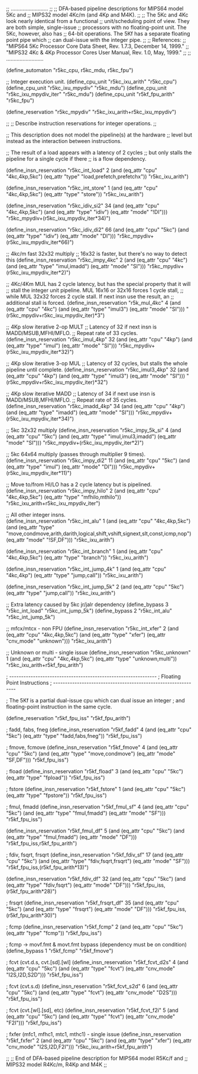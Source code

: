 ;; .........................
;;
;; DFA-based pipeline descriptions for MIPS64 model 5Kc and
;; MIPS32 model 4Kc/m (and 4Kp and M4K).
;;
;; The 5Kc and 4Kc look nearly identical from a functional
;; unit/scheduling point of view.  They are both simple, single-issue
;; processors with no floating-point unit.  The 5Kc, however, also has
;; 64-bit operations. The 5Kf has a separate floating point pipe which
;; can dual-issue with the integer pipe.
;; 
;; References:
;;   "MIPS64 5Kc Processor Core Data Sheet, Rev. 1.7.3, December 14, 1999."
;;   "MIPS32 4Kc & 4Kp Processor Cores User Manual, Rev. 1.0, May, 1999."
;;
;; .........................

(define_automaton "r5kc_cpu, r5kc_mdu, r5kc_fpu")

;; Integer execution unit.
(define_cpu_unit "r5kc_ixu_arith"       "r5kc_cpu")
(define_cpu_unit "r5kc_ixu_mpydiv"      "r5kc_mdu")
(define_cpu_unit "r5kc_ixu_mpydiv_iter" "r5kc_mdu")
(define_cpu_unit "r5kf_fpu_arith"       "r5kc_fpu")

(define_reservation "r5kc_mpydiv"       "r5kc_ixu_arith+r5kc_ixu_mpydiv")

;;
;; Describe instruction reservations for integer operations.
;;

;; This description does not model the pipeline(s) at the hardware
;; level but instead as the interaction between instructions.

;; The result of a load appears with a latency of 2 cycles
;; but only stalls the pipeline for a single cycle if there
;; is a flow dependency.

(define_insn_reservation "r5kc_int_load" 2 
  			 (and (eq_attr "cpu" "4kc,4kp,5kc")
			      (eq_attr "type" "load,prefetch,prefetchx"))
                         "r5kc_ixu_arith")

(define_insn_reservation "r5kc_int_store" 1 
  			 (and (eq_attr "cpu" "4kc,4kp,5kc")
			      (eq_attr "type" "store"))
                         "r5kc_ixu_arith")

(define_insn_reservation "r5kc_idiv_si2" 34 
  			 (and (eq_attr "cpu" "4kc,4kp,5kc")
			      (and (eq_attr "type" "idiv")
				   (eq_attr "mode" "!DI")))
                         "r5kc_mpydiv+(r5kc_ixu_mpydiv_iter*34)")

(define_insn_reservation "r5kc_idiv_di2" 66 
  			 (and (eq_attr "cpu" "5kc")
			      (and (eq_attr "type" "idiv")
				   (eq_attr "mode" "DI")))
                         "r5kc_mpydiv+(r5kc_ixu_mpydiv_iter*66)")

;; 4kc/m fast 32x32 multiply
;; 16x32 is faster, but there's no way to detect this
(define_insn_reservation "r5kc_impy_4kc" 2 
  			 (and (eq_attr "cpu" "4kc")
			      (and (eq_attr "type" "imul,imadd")
				   (eq_attr "mode" "SI")))
                         "r5kc_mpydiv+(r5kc_ixu_mpydiv_iter*2)")

;; 4Kc/4Km MUL has 2 cycle latency, but has the special property that it will
;; stall the integer unit pipeline. MUL 16x16 or 32x16 forces 1 cycle stall,
;; while MUL 32x32 forces 2 cycle stall.  If next insn use the result, an
;; additional stall is forced.
(define_insn_reservation "r5k_mul_4kc" 4
                         (and (eq_attr "cpu" "4kc")
			      (and (eq_attr "type" "imul3")
				   (eq_attr "mode" "SI")))
			 "(r5kc_mpydiv+r5kc_ixu_mpydiv_iter)*3")

;; 4Kp slow iterative 2-op MULT
;; Latency of 32 if next insn is MADD/MSUB,MFHI/MFLO.
;; Repeat rate of 33 cycles.
(define_insn_reservation "r5kc_imul_4kp" 32
  			 (and (eq_attr "cpu" "4kp")
			      (and (eq_attr "type" "imul")
				   (eq_attr "mode" "SI")))
                         "r5kc_mpydiv+(r5kc_ixu_mpydiv_iter*32)")

;; 4Kp slow iterative 3-op MUL
;; Latency of 32 cycles, but stalls the whole pipeline until complete.
(define_insn_reservation "r5kc_imul3_4kp" 32
                         (and (eq_attr "cpu" "4kp")
			      (and (eq_attr "type" "imul3")
				   (eq_attr "mode" "SI")))
			 "(r5kc_mpydiv+r5kc_ixu_mpydiv_iter)*32")

;; 4Kp slow iterative MADD
;; Latency of 34 if next use insn is MADD/MSUB,MFHI/MFLO.
;; Repeat rate of 35 cycles.
(define_insn_reservation "r5kc_imadd_4kp" 34
                         (and (eq_attr "cpu" "4kp")
			      (and (eq_attr "type" "imadd")
				   (eq_attr "mode" "SI")))
                         "r5kc_mpydiv+(r5kc_ixu_mpydiv_iter*34)")

;; 5kc 32x32 multiply
(define_insn_reservation "r5kc_impy_5k_si" 4 
  			 (and (eq_attr "cpu" "5kc")
			      (and (eq_attr "type" "imul,imul3,imadd")
				   (eq_attr "mode" "SI")))
                         "r5kc_mpydiv+(r5kc_ixu_mpydiv_iter*2)")

;; 5kc 64x64 multiply (passes through multiplier 9 times).
(define_insn_reservation "r5kc_impy_di2" 11 
  			 (and (eq_attr "cpu" "5kc")
			      (and (eq_attr "type" "imul")
				   (eq_attr "mode" "DI")))
                         "r5kc_mpydiv+(r5kc_ixu_mpydiv_iter*11)")

;; Move to/from HI/LO has a 2 cycle latency but is pipelined.
(define_insn_reservation "r5kc_impy_hilo" 2 
			 (and (eq_attr "cpu" "4kc,4kp,5kc")
			      (eq_attr "type" "mfhilo,mthilo"))
                         "r5kc_ixu_arith+r5kc_ixu_mpydiv_iter")

;; All other integer insns.  
(define_insn_reservation "r5kc_int_alu" 1 
  			 (and (eq_attr "cpu" "4kc,4kp,5kc")
			      (and (eq_attr "type" "move,condmove,arith,darith,logical,shift,vshift,signext,slt,const,icmp,nop")
				   (eq_attr "mode" "!SF,DF")))
  			 "r5kc_ixu_arith")

(define_insn_reservation "r5kc_int_branch" 1 
  			 (and (eq_attr "cpu" "4kc,4kp,5kc")
			      (eq_attr "type" "branch"))
  			 "r5kc_ixu_arith")

(define_insn_reservation "r5kc_int_jump_4k" 1 
			 (and (eq_attr "cpu" "4kc,4kp")
			      (eq_attr "type" "jump,call"))
  			 "r5kc_ixu_arith")

(define_insn_reservation "r5kc_int_jump_5k" 2 
  			 (and (eq_attr "cpu" "5kc")
			      (eq_attr "type" "jump,call"))
  	                 "r5kc_ixu_arith")

;; Extra latency caused by 5kc jr/jalr dependency 
(define_bypass 3 "r5kc_int_load" "r5kc_int_jump_5k")
(define_bypass 2 "r5kc_int_alu" "r5kc_int_jump_5k")

;; mfcx/mtcx - non FPU
(define_insn_reservation "r5kc_int_xfer" 2 
  			 (and (eq_attr "cpu" "4kc,4kp,5kc")
			      (and (eq_attr "type" "xfer")
				   (eq_attr "cnv_mode" "unknown")))
                         "r5kc_ixu_arith")

;; Unknown or multi - single issue
(define_insn_reservation "r5kc_unknown" 1 
			 (and (eq_attr "cpu" "4kc,4kp,5kc")
			      (eq_attr "type" "unknown,multi"))
                         "r5kc_ixu_arith+r5kf_fpu_arith")

; --------------------------------------------------------------
; Floating Point Instructions
; --------------------------------------------------------------

; The 5Kf is a partial dual-issue cpu which can dual issue an integer 
; and floating-point instruction in the same cycle.

(define_reservation "r5kf_fpu_iss"	"r5kf_fpu_arith")

; fadd, fabs, fneg
(define_insn_reservation "r5kf_fadd" 4 
                         (and (eq_attr "cpu" "5kc")
			      (eq_attr "type" "fadd,fabs,fneg"))
			 "r5kf_fpu_iss")

; fmove, fcmove
(define_insn_reservation "r5kf_fmove" 4 
                         (and (eq_attr "cpu" "5kc")
			      (and (eq_attr "type" "move,condmove")
				   (eq_attr "mode" "SF,DF")))
			 "r5kf_fpu_iss")

; fload
(define_insn_reservation "r5kf_fload" 3 
  			 (and (eq_attr "cpu" "5kc")
			      (eq_attr "type" "fpload"))
			 "r5kf_fpu_iss")

; fstore
(define_insn_reservation "r5kf_fstore" 1 
                         (and (eq_attr "cpu" "5kc")
			      (eq_attr "type" "fpstore"))
			 "r5kf_fpu_iss")

; fmul, fmadd
(define_insn_reservation "r5kf_fmul_sf" 4 
                         (and (eq_attr "cpu" "5kc")
			      (and (eq_attr "type" "fmul,fmadd")
				   (eq_attr "mode" "SF")))
			 "r5kf_fpu_iss")

(define_insn_reservation "r5kf_fmul_df" 5 
                         (and (eq_attr "cpu" "5kc")
			      (and (eq_attr "type" "fmul,fmadd")
				   (eq_attr "mode" "DF")))
			 "r5kf_fpu_iss,r5kf_fpu_arith")

; fdiv, fsqrt, frsqrt
(define_insn_reservation "r5kf_fdiv_sf" 17 
                         (and (eq_attr "cpu" "5kc")
			      (and (eq_attr "type" "fdiv,fsqrt,frsqrt")
				   (eq_attr "mode" "SF")))
			 "r5kf_fpu_iss,(r5kf_fpu_arith*13)")

(define_insn_reservation "r5kf_fdiv_df" 32 
                         (and (eq_attr "cpu" "5kc")
			      (and (eq_attr "type" "fdiv,fsqrt")
				   (eq_attr "mode" "DF")))
			 "r5kf_fpu_iss,(r5kf_fpu_arith*28)")

; frsqrt
(define_insn_reservation "r5kf_frsqrt_df" 35 
                         (and (eq_attr "cpu" "5kc")
			      (and (eq_attr "type" "frsqrt")
				   (eq_attr "mode" "DF")))
			 "r5kf_fpu_iss,(r5kf_fpu_arith*30)")

; fcmp
(define_insn_reservation "r5kf_fcmp" 2 
                         (and (eq_attr "cpu" "5kc")
			      (eq_attr "type" "fcmp"))
			 "r5kf_fpu_iss")

; fcmp -> movf.fmt & movt.fmt bypass (dependency must be on condition)
(define_bypass 1 "r5kf_fcmp" "r5kf_fmove")

; fcvt (cvt.d.s, cvt.[sd].[wl]
(define_insn_reservation "r5kf_fcvt_d2s" 4 
                         (and (eq_attr "cpu" "5kc")
			      (and (eq_attr "type" "fcvt")
				   (eq_attr "cnv_mode" "I2S,I2D,S2D")))
			 "r5kf_fpu_iss")

; fcvt (cvt.s.d)
(define_insn_reservation "r5kf_fcvt_s2d" 6 
                         (and (eq_attr "cpu" "5kc")
			      (and (eq_attr "type" "fcvt")
				   (eq_attr "cnv_mode" "D2S")))
			 "r5kf_fpu_iss")

; fcvt (cvt.[wl].[sd], etc)
(define_insn_reservation "r5kf_fcvt_f2i" 5 
                         (and (eq_attr "cpu" "5kc")
			      (and (eq_attr "type" "fcvt")
				   (eq_attr "cnv_mode" "F2I")))
			 "r5kf_fpu_iss")

; fxfer (mfc1, mfhc1, mtc1, mthc1) - single issue
(define_insn_reservation "r5kf_fxfer" 2 
                         (and (eq_attr "cpu" "5kc")
			      (and (eq_attr "type" "xfer")
				   (eq_attr "cnv_mode" "I2S,I2D,F2I")))
                         "r5kc_ixu_arith+r5kf_fpu_arith")

;;
;; End of DFA-based pipeline description for MIPS64 model R5Kc/f and
;; MIPS32 model R4Kc/m, R4Kp and M4K
;;
